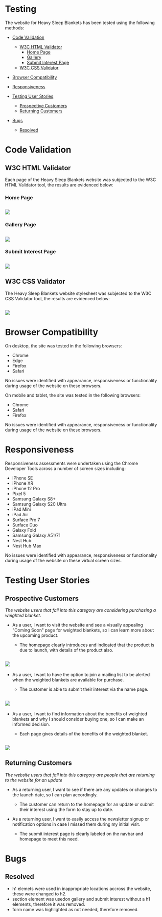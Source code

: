# Testing

The website for Heavy Sleep Blankets has been tested using the following methods:
- [Code Validation](#code-validation)
    - [W3C HTML Validator](#w3c-html-validator)
        - [Home Page](#home-page)
        - [Gallery](#gallery-page)
        - [Submit Interest Page](#submit-interest-page)
    - [W3C CSS Validator](#w3c-css-validator)

- [Browser Compatibility](#browser-compatibility)

- [Responsiveness](#responsiveness)

- [Testing User Stories](#testing-user-stories)
    - [Prospective Customers](#prospective-customers)
    - [Returning Customers](#returning-customers)

- [Bugs](#bugs)
    - [Resolved](#resolved)

# Code Validation

## W3C HTML Validator

Each page of the Heavy Sleep Blankets website was subjected to the W3C HTML Validator tool, the results are evidenced below:

### Home Page
<h2 align="left"><img src="assets/testing-images/homepage-test.png"></h2> 

### Gallery Page
<h2 align="left"><img src="assets/testing-images/gallery-test.png"></h2> 

### Submit Interest Page
<h2 align="left"><img src="assets/testing-images/submit-interest-test.png"></h2> 

## W3C CSS Validator

The Heavy Sleep Blankets website stylesheet was subjected to the W3C CSS Validator tool, the results are evidenced below:
<h2 align="left"><img src="assets/testing-images/style-test.png"></h2>

# Browser Compatibility

On desktop, the site was tested in the following browsers:
- Chrome
- Edge
- Firefox
- Safari

No issues were identified with appearance, responsiveness or functionality during usage of the website on these browsers.

On mobile and tablet, the site was tested in the following browsers:
- Chrome
- Safari
- Firefox

No issues were identified with appearance, responsiveness or functionality during usage of the website on these browsers.

# Responsiveness

Responsiveness assessments were undertaken using the Chrome Developer Tools across a number of screen sizes including: 
- iPhone SE
- iPhone XR
- iPhone 12 Pro
- Pixel 5
- Samsung Galaxy S8+
- Samsung Galaxy S20 Ultra
- iPad Mini
- iPad Air
- Surface Pro 7
- Surface Duo
- Galaxy Fold
- Samsung Galaxy A51/71
- Nest Hub
- Nest Hub Max

No issues were identified with appearance, responsiveness or functionality during usage of the website on these virtual screen sizes.

# Testing User Stories 

## Prospective Customers 

*The website users that fall into this category are considering purchasing a weighted blanket.*  

* As a user, I want to visit the website and see a visually appealing "Coming Soon" page for weighted blankets, so I can learn more about the upcoming product.

  - The homepage clearly introduces and indicated that the product is due to launch, with details of the product also.  

<h2 align="left"><img src="assets/testing-images/header-user-story.jpg"></h2>

* As a user, I want to have the option to join a mailing list to be alerted when the weighted blankets are available for purchase.  
  
  - The customer is able to submit their interest via the name page.

<h2 align="left"><img src="assets/testing-images/submit-interest-user-story.jpg"></h2>

* As a user, I want to find information about the benefits of weighted blankets and why I should consider buying one, so I can make an informed decision.   
  
  - Each page gives details of the benefits of the weighted blanket.

<h2 align="left"><img src="assets/testing-images/homepage-details-userstory.jpg"></h2>

## Returning Customers  

*The website users that fall into this category are people that are returning to the website for an update*  

* As a returning user, I want to see if there are any updates or changes to the launch date, so I can plan accordingly.  

  - The customer can return to the homepage for an update or submit their interest using the form to stay up to date.

* As a returning user, I want to easily access the newsletter signup or notification options in case I missed them during my initial visit.

  - The submit interest page is clearly labeled on the navbar and homepage to meet this need.

# Bugs

## Resolved
  - h1 elemets were used in inappropriate locations accross the website, these were changed to h2.
  - section element was usedon gallery and submit interest without a h1 elements, therefore it was removed.
  - form name was highlighted as not needed, therefore removed.  
